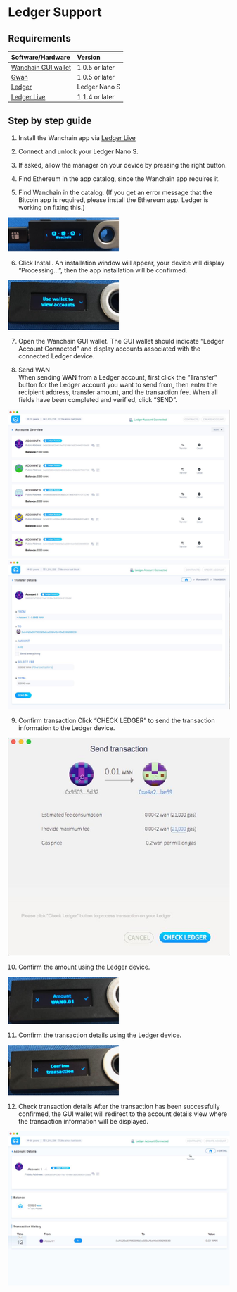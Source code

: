 
# Ledger Support
## Requirements
|**Software/Hardware**|**Version**|
|:---|:---| 
| [Wanchain GUI wallet](https://wanchain.org/products) | 1.0.5 or later  |
| [Gwan](https://github.com/wanchain/go-wanchain) |   1.0.5 or later| 
|  [Ledger](https://www.ledger.com/) |  Ledger Nano S |  
|  [Ledger Live](https://www.ledger.com/pages/ledger-live) |  1.1.4 or later  |   

## Step by step guide

1. Install the Wanchain app via
[Ledger Live](http://ledger.com/live)

2. Connect and unlock your
Ledger Nano S.

3. If asked, allow the manager
on your device by pressing
the right button.

4. Find Ethereum in the app
catalog, since the Wanchain app
requires it.

5. Find Wanchain in the 
catalog. (If you get an error
message that the Bitcoin app is
required, please install the
Ethereum app. Ledger is
working on fixing this.) 

<img src="media/ledger1.jpg" width="50%" height="50%"/>

6. Click Install. An installation
window will appear, your device will
display “Processing…”, then the app
installation will be confirmed.

<img src="media/ledger2.jpg" width="50%" height="50%"/>

7. Open the Wanchain GUI wallet.
The GUI wallet should indicate
“Ledger Account Connected” and
display accounts associated with the
connected Ledger device. 

8. Send WAN  
When sending WAN from a Ledger account, first click the “Transfer” button for the
Ledger account you want to send from, then enter the recipient address, transfer
amount, and the transaction fee. When all fields have been completed and verified,
click “SEND”.  

![](media/ledger3.jpg)
![](media/ledger4.jpg)

9. Confirm transaction
Click “CHECK LEDGER” to send
the transaction information to
the Ledger device.

![](media/ledger5.jpg)


10. Confirm the amount using the Ledger device.

<img src="media/ledger6.jpg" width="50%" height="50%"/>

11. Confirm the transaction details using the Ledger device.

<img src="media/ledger7.jpg" width="50%" height="50%"/>

12. Check transaction details
After the transaction has been
successfully confirmed, the
GUI wallet will redirect to the
account details view where
the transaction information
will be displayed.

![](media/ledger8.jpg)